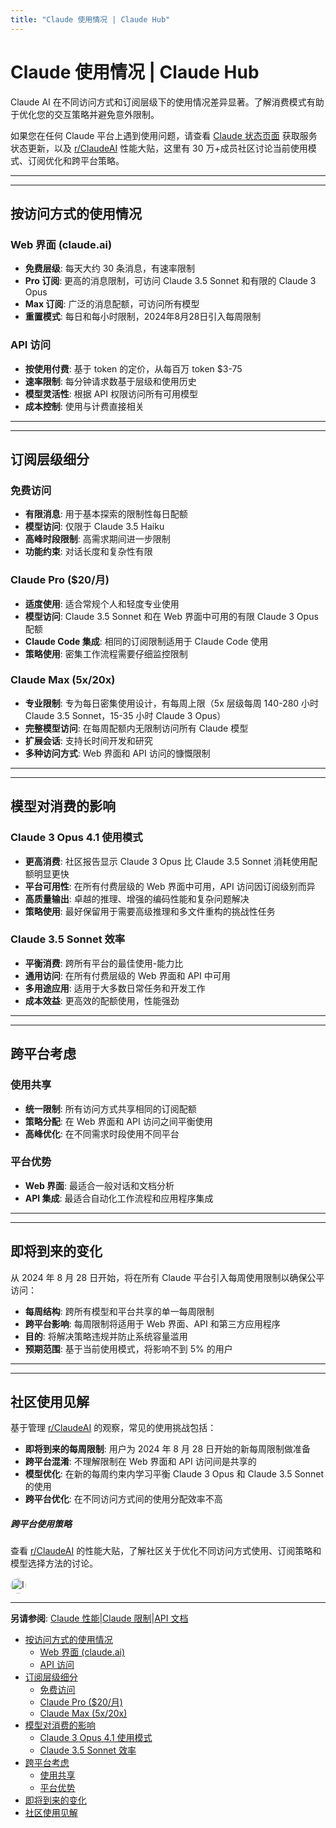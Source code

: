 ```yaml
---
title: "Claude 使用情况 | Claude Hub"
---
```


# Claude 使用情况 | Claude Hub

Claude AI 在不同访问方式和订阅层级下的使用情况差异显著。了解消费模式有助于优化您的交互策略并避免意外限制。

如果您在任何 Claude 平台上遇到使用问题，请查看 [Claude 状态页面](https://status.anthropic.com) 获取服务状态更新，以及 [r/ClaudeAI](https://reddit.com/r/ClaudeAI) 性能大贴，这里有 30 万+成员社区讨论当前使用模式、订阅优化和跨平台策略。

* * *

* * *

## 按访问方式的使用情况[​](#按访问方式的使用情况)

### Web 界面 (claude.ai)[​](#web-界面-claudeai)

-   **免费层级**: 每天大约 30 条消息，有速率限制
-   **Pro 订阅**: 更高的消息限制，可访问 Claude 3.5 Sonnet 和有限的 Claude 3 Opus
-   **Max 订阅**: 广泛的消息配额，可访问所有模型
-   **重置模式**: 每日和每小时限制，2024年8月28日引入每周限制

### API 访问[​](#api-访问)

-   **按使用付费**: 基于 token 的定价，从每百万 token $3-75
-   **速率限制**: 每分钟请求数基于层级和使用历史
-   **模型灵活性**: 根据 API 权限访问所有可用模型
-   **成本控制**: 使用与计费直接相关

* * *

* * *

## 订阅层级细分[​](#订阅层级细分)

### 免费访问[​](#免费访问)

-   **有限消息**: 用于基本探索的限制性每日配额
-   **模型访问**: 仅限于 Claude 3.5 Haiku
-   **高峰时段限制**: 高需求期间进一步限制
-   **功能约束**: 对话长度和复杂性有限

### Claude Pro ($20/月)[​](#claude-pro-20月)

-   **适度使用**: 适合常规个人和轻度专业使用
-   **模型访问**: Claude 3.5 Sonnet 和在 Web 界面中可用的有限 Claude 3 Opus 配额
-   **Claude Code 集成**: 相同的订阅限制适用于 Claude Code 使用
-   **策略使用**: 密集工作流程需要仔细监控限制

### Claude Max (5x/20x)[​](#claude-max-5x20x)

-   **专业限制**: 专为每日密集使用设计，有每周上限（5x 层级每周 140-280 小时 Claude 3.5 Sonnet，15-35 小时 Claude 3 Opus）
-   **完整模型访问**: 在每周配额内无限制访问所有 Claude 模型
-   **扩展会话**: 支持长时间开发和研究
-   **多种访问方式**: Web 界面和 API 访问的慷慨限制

* * *

* * *

## 模型对消费的影响[​](#模型对消费的影响)

### Claude 3 Opus 4.1 使用模式[​](#claude-3-opus-41-使用模式)

-   **更高消费**: 社区报告显示 Claude 3 Opus 比 Claude 3.5 Sonnet 消耗使用配额明显更快
-   **平台可用性**: 在所有付费层级的 Web 界面中可用，API 访问因订阅级别而异
-   **高质量输出**: 卓越的推理、增强的编码性能和复杂问题解决
-   **策略使用**: 最好保留用于需要高级推理和多文件重构的挑战性任务

### Claude 3.5 Sonnet 效率[​](#claude-35-sonnet-效率)

-   **平衡消费**: 跨所有平台的最佳使用-能力比
-   **通用访问**: 在所有付费层级的 Web 界面和 API 中可用
-   **多用途应用**: 适用于大多数日常任务和开发工作
-   **成本效益**: 更高效的配额使用，性能强劲

* * *

* * *

## 跨平台考虑[​](#跨平台考虑)

### 使用共享[​](#使用共享)

-   **统一限制**: 所有访问方式共享相同的订阅配额
-   **策略分配**: 在 Web 界面和 API 访问之间平衡使用
-   **高峰优化**: 在不同需求时段使用不同平台

### 平台优势[​](#平台优势)

-   **Web 界面**: 最适合一般对话和文档分析
-   **API 集成**: 最适合自动化工作流程和应用程序集成

* * *

* * *

## 即将到来的变化[​](#即将到来的变化)

从 2024 年 8 月 28 日开始，将在所有 Claude 平台引入每周使用限制以确保公平访问：

-   **每周结构**: 跨所有模型和平台共享的单一每周限制
-   **跨平台影响**: 每周限制将适用于 Web 界面、API 和第三方应用程序
-   **目的**: 将解决策略违规并防止系统容量滥用
-   **预期范围**: 基于当前使用模式，将影响不到 5% 的用户

* * *

* * *

## 社区使用见解[​](#社区使用见解)

基于管理 [r/ClaudeAI](https://reddit.com/r/ClaudeAI) 的观察，常见的使用挑战包括：

-   **即将到来的每周限制**: 用户为 2024 年 8 月 28 日开始的新每周限制做准备
-   **跨平台混淆**: 不理解限制在 Web 界面和 API 访问间是共享的
-   **模型优化**: 在新的每周约束内学习平衡 Claude 3 Opus 和 Claude 3.5 Sonnet 的使用
-   **跨平台优化**: 在不同访问方式间的使用分配效率不高

##### 跨平台使用策略

查看 [r/ClaudeAI](https://reddit.com/r/ClaudeAI) 的性能大贴，了解社区关于优化不同访问方式使用、订阅策略和模型选择方法的讨论。

<img src="/img/claudes-greatest-soldier.png" alt="InventorBlack profile" style="width: 25px; height: 25px; border-radius: 50%; vertical-align: middle; margin-right: 8px;" />

* * *

**另请参阅**: [Claude 性能](https:///claude-performance)|[Claude 限制](https:///claude-limits)|[API 文档](https://docs.anthropic.com)


-   [按访问方式的使用情况](#按访问方式的使用情况)
    -   [Web 界面 (claude.ai)](#web-界面-claudeai)
    -   [API 访问](#api-访问)
-   [订阅层级细分](#订阅层级细分)
    -   [免费访问](#免费访问)
    -   [Claude Pro ($20/月)](#claude-pro-20月)
    -   [Claude Max (5x/20x)](#claude-max-5x20x)
-   [模型对消费的影响](#模型对消费的影响)
    -   [Claude 3 Opus 4.1 使用模式](#claude-3-opus-41-使用模式)
    -   [Claude 3.5 Sonnet 效率](#claude-35-sonnet-效率)
-   [跨平台考虑](#跨平台考虑)
    -   [使用共享](#使用共享)
    -   [平台优势](#平台优势)
-   [即将到来的变化](#即将到来的变化)
-   [社区使用见解](#社区使用见解)